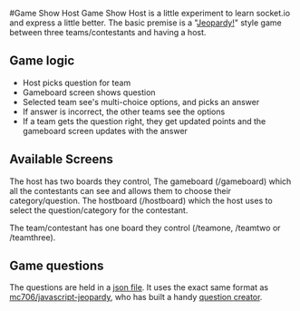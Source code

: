 #Game Show Host
Game Show Host is a little experiment to learn socket.io and express a little better. The basic premise is a "[Jeopardy!](https://en.wikipedia.org/wiki/Jeopardy!)" style game between three teams/contestants and having a host.

## Game logic
- Host picks question for team
- Gameboard screen shows question
- Selected team see's multi-choice options, and picks an answer
- If answer is incorrect, the other teams see the options
- If a team gets the question right, they get updated points and the gameboard screen updates with the answer

## Available Screens
The host has two boards they control,
The gameboard (/gameboard) which all the contestants can see and allows them to choose their category/question.
The hostboard (/hostboard) which the host uses to select the question/category for the contestant.

The team/contestant has one board they control (/teamone, /teamtwo or /teamthree).

## Game questions
The questions are held in a [json file](public/javascripts/board.json). It uses the exact same format as [mc706/javascript-jeopardy](https://github.com/mc706/javascript-jeopardy), who has built a handy [question creator](http://mc706.github.io/javascript-jeopardy/builder.html). 
